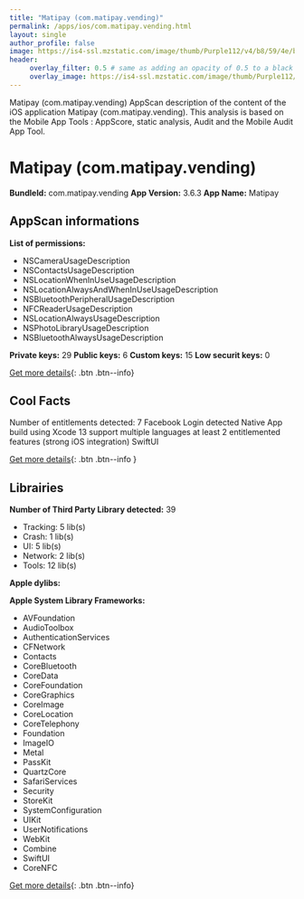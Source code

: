 ```yaml
---
title: "Matipay (com.matipay.vending)"
permalink: /apps/ios/com.matipay.vending.html
layout: single
author_profile: false
image: https://is4-ssl.mzstatic.com/image/thumb/Purple112/v4/b8/59/4e/b8594e0a-7f87-ed94-b49c-147ee270063f/AppIcon-1x_U007emarketing-0-4-0-85-220.png/512x512bb.jpg
header: 
     overlay_filter: 0.5 # same as adding an opacity of 0.5 to a black background
     overlay_image: https://is4-ssl.mzstatic.com/image/thumb/Purple112/v4/b8/59/4e/b8594e0a-7f87-ed94-b49c-147ee270063f/AppIcon-1x_U007emarketing-0-4-0-85-220.png/512x512bb.jpg
---
```

Matipay (com.matipay.vending) AppScan description of the content of the iOS application Matipay (com.matipay.vending). This analysis is based on the Mobile App Tools : AppScore, static analysis, Audit and the Mobile Audit App Tool.

# Matipay (com.matipay.vending)

**BundleId:** com.matipay.vending
**App Version:** 3.6.3
**App Name:** Matipay


## AppScan informations 

**List of permissions:** 
- NSCameraUsageDescription
- NSContactsUsageDescription
- NSLocationWhenInUseUsageDescription
- NSLocationAlwaysAndWhenInUseUsageDescription
- NSBluetoothPeripheralUsageDescription
- NFCReaderUsageDescription
- NSLocationAlwaysUsageDescription
- NSPhotoLibraryUsageDescription
- NSBluetoothAlwaysUsageDescription
  
  
**Private keys:** 29
**Public keys:** 6
**Custom keys:** 15
**Low securit keys:** 0
  
[Get more details](/pricing.html){: .btn .btn--info}

## Cool Facts

Number of entitlements detected: 7
Facebook Login detected
Native App
build using Xcode 13
support multiple languages
at least 2 entitlemented features (strong iOS integration)
SwiftUI
  
[Get more details](/pricing.html){: .btn .btn--info }

## Librairies 
**Number of Third Party Library detected:** 39
- Tracking: 5 lib(s)
- Crash: 1 lib(s)
- UI: 5 lib(s)
- Network: 2 lib(s)
- Tools: 12 lib(s)


**Apple dylibs:**


**Apple System Library Frameworks:**
- AVFoundation
- AudioToolbox
- AuthenticationServices
- CFNetwork
- Contacts
- CoreBluetooth
- CoreData
- CoreFoundation
- CoreGraphics
- CoreImage
- CoreLocation
- CoreTelephony
- Foundation
- ImageIO
- Metal
- PassKit
- QuartzCore
- SafariServices
- Security
- StoreKit
- SystemConfiguration
- UIKit
- UserNotifications
- WebKit
- Combine
- SwiftUI
- CoreNFC


  
[Get more details](/pricing.html){: .btn .btn--info}

